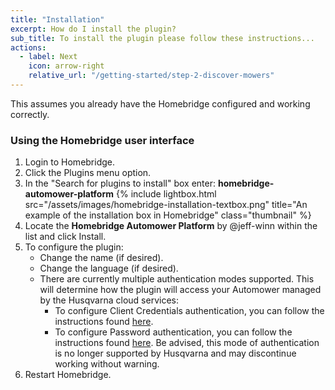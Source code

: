 ```yaml
---
title: "Installation"
excerpt: How do I install the plugin?
sub_title: To install the plugin please follow these instructions...
actions:
  - label: Next
    icon: arrow-right
    relative_url: "/getting-started/step-2-discover-mowers"
---
```

This assumes you already have the Homebridge configured and working correctly.

### Using the Homebridge user interface
1. Login to Homebridge.
2. Click the Plugins menu option.
3. In the "Search for plugins to install" box enter: **homebridge-automower-platform**
{% include lightbox.html src="/assets/images/homebridge-installation-textbox.png" title="An example of the installation box in Homebridge" class="thumbnail" %}
4. Locate the **Homebridge Automower Platform** by @jeff-winn within the list and click Install.
5. To configure the plugin:
    - Change the name (if desired).
    - Change the language (if desired).
    - There are currently multiple authentication modes supported. This will determine how the plugin will access your Automower managed by the Husqvarna cloud services:
      - To configure Client Credentials authentication, you can follow the instructions found <a href="/getting-started/step-1b-configuring-client-credentials-authentication">here</a>.
      - To configure Password authentication, you can follow the instructions found <a href="/getting-started/step-1a-configuring-password-authentication">here</a>. Be advised, this mode of authentication is no longer supported by Husqvarna and may discontinue working without warning.
6. Restart Homebridge.